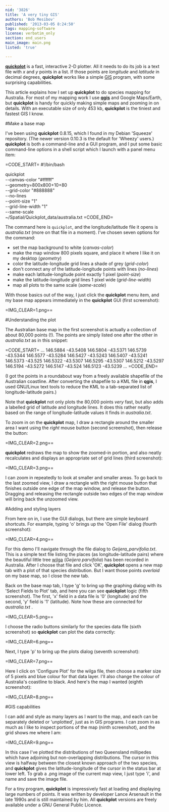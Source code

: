 ```yaml
---
nid: '3826'
title: 'A very tiny GIS'
authors: 'Bob Mesibov'
published: '2013-03-05 8:24:50'
tags: mapping-software
license: verbatim_only
section: end_users
main_image: main.png
listed: 'true'

---
```

[__quickplot__](http://quickplot.sourceforge.net/) is a fast, interactive 2-D plotter. All it needs to do its job is a text file with _x_ and _y_ points in a list. If those points are _longitude_ and _latitude_ in decimal degrees, __quickplot__ works like a simple [GIS](http://en.wikipedia.org/wiki/Geographic_information_system) program, with some surprising capabilities.

This article explains how I set up __quickplot__ to do species mapping for Australia. For most of my mapping work I use [__qgis__](http://qgis.org/) and Google Maps/Earth, but __quickplot__ is handy for quickly making simple maps and zooming in on details. With an executable size of only 453 kb, __quickplot__ is the tiniest and fastest GIS I know.
<!--break-->

#Make a base map

I've been using __quickplot__ 0.8.15, which I found in my Debian 'Squeeze' repository. (The newer version 0.10.3 is the default for 'Wheezy' users.) __quickplot__ is both a  command-line and a GUI program, and I put some basic command-line options in a shell script which I launch with a panel menu item:

=CODE_START=
#!/bin/bash

quickplot \
--canvas-color "#ffffff" \
--geometry=800x800+10+80 \
--grid-color "#888888" \
--no-lines \
--point-size "1" \
--grid-line-width "1" \
--same-scale \
~/Spatial/Quickplot_data/australia.txt
=CODE_END=

The command here is `quickplot`, and the longitude/latitude file it opens is _australia.txt_ (more on that file in a moment). I've chosen seven options for the command: 

- set the map background to white (_canvas-color_)
- make the map window 800 pixels square, and place it where I like it on my desktop (_geometry_)
- color the latitude-longitude grid lines a shade of grey (_grid-color_)
- don't connect any of the latitude-longitude points with lines (_no-lines_)
- make each latitude-longitude point exactly 1 pixel (_point-size_)
- make the latitude-longitude grid lines 1 pixel wide (_grid-line-width_)
- map all plots to the same scale (_same-scale_)

With those basics out of the way, I just click the __quickplot__ menu item, and my base map appears immediately in the __quickplot__ GUI (first screenshot):

=IMG_CLEAR=1.png==

#Understanding the plot

The Australian base map in the first screenshot is actually a collection of about 80,000 points (!). The points are simply listed one after the other in _australia.txt_ as in this snippet:

=CODE_START=
...
146.5884	-43.5408
146.5804	-43.5371
146.5739	-43.5344
146.5577	-43.5284
146.5427	-43.5243
146.5407	-43.5241
146.5373	-43.525
146.5322	-43.5307
146.5295	-43.5307
146.5212	-43.5297
146.5194	-43.5272
146.5147	-43.524
146.5123	-43.5239
...
=CODE_END=

(I got the points in a roundabout way from a freely available shapefile of the Australian coastline. After converting the shapefile to a KML file in __qgis__, I used GNU/Linux text tools to reduce the KML to a tab-separated list of longitude-latitude pairs.)

Note that __quickplot__ not only plots the 80,000 points _very_ fast, but also adds a labelled grid of latitude and longitude lines. It does this rather neatly based on the range of longitude-latitude values it finds in _australia.txt_.

To zoom in on the __quickplot__ map, I draw a rectangle around the smaller area I want using the _right_ mouse button (second screenshot), then release the button:

=IMG_CLEAR=2.png==

__quickplot__ redraws the map to show the zoomed-in portion, and also neatly recalculates and displays an appropriate set of grid lines (third screenshot):

=IMG_CLEAR=3.png==

I can zoom in repeatedly to look at smaller and smaller areas. To go back to the last zoomed view, I draw a rectangle with the right mouse button that finishes outside one edge of the map window, and release the button. Dragging and releasing the rectangle outside two edges of the map window will bring back the unzoomed view.

#Adding and styling layers

From here on in, I use the GUI dialogs, but there are simple keyboard shortcuts. For example, typing 'o' brings up the 'Open File' dialog (fourth screenshot):

=IMG_CLEAR=4.png==

For this demo I'll navigate through the file dialog to _Geijera_parvifolia.txt_. This is a simple text file listing the places (as longitude-latitude pairs) where the beautiful little tree [wilga](http://en.wikipedia.org/wiki/Geijera_parviflora) (_Geijera parvifolia_) has been recorded in Australia. After I choose that file and click 'OK',  __quickplot__ opens a new map tab with a plot of that species distribution. But I want those points _overlaid_ on my base map, so I close the new tab.

Back on the base map tab, I type 'g' to bring up the graphing dialog with its 'Select Fields to Plot' tab, and here you can see __quickplot__ logic (fifth screenshot). The first, 'x' field in a data file is '0' (longitude) and the second, 'y' field is '1' (latitude). Note how these are connected for _australia.txt_ .

=IMG_CLEAR=5.png==

I choose the radio buttons similarly for the species data file (sixth screenshot) so __quickplot__ can plot the data correctly:

=IMG_CLEAR=6.png==

Next, I type 'p' to bring up the plots dialog (seventh screenshot):

=IMG_CLEAR=7.png==

Here I click on 'Configure Plot' for the wilga file, then choose a marker size of 5 pixels and blue colour for that data layer. I'll also change the colour of Australia's coastline to black. And here's the map I wanted (eighth screenshot):

=IMG_CLEAR=8.png==

#GIS capabilities

I can add and style as many layers as I want to the map, and each can be separately deleted or 'unplotted', just as in GIS programs. I can zoom in as much as I like to inspect portions of the map (ninth screenshot), and the grid shows me where I am:

=IMG_CLEAR=9.png==

In this case I've plotted the distributions of two Queensland millipedes which have adjoining but non-overlapping distributions. The cursor in this view is halfway between the closest known approach of the two species, and __quickplot__ gives the latitude-longitude of the cursor in the status bar at lower left. To grab a .png image of the current map view, I just type 'i', and name and save the image file.

For a tiny program, __quickplot__ is impressively fast at loading and displaying large numbers of points. It was written by developer Lance Arsenault in the late 1990s and is still maintained by him. All __quickplot__ versions are freely available under a GNU General Public Licence.